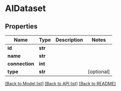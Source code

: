 # AIDataset


## Properties
Name | Type | Description | Notes
------------ | ------------- | ------------- | -------------
**id** | **str** |  | 
**name** | **str** |  | 
**connection** | **int** |  | 
**type** | **str** |  | [optional] 

[[Back to Model list]](../#documentation-for-models) [[Back to API list]](../#documentation-for-api-endpoints) [[Back to README]](../)


